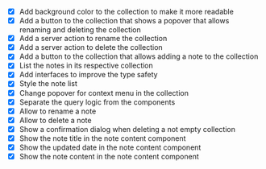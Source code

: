 - [x] Add background color to the collection to make it more readable
- [x] Add a button to the collection that shows a popover that allows renaming and deleting the collection
- [x] Add a server action to rename the collection
- [x] Add a server action to delete the collection
- [x] Add a button to the collection that allows adding a note to the collection
- [x] List the notes in its respective collection
- [x] Add interfaces to improve the type safety
- [x] Style the note list
- [x] Change popover for context menu in the collection
- [x] Separate the query logic from the components
- [x] Allow to rename a note
- [x] Allow to delete a note
- [x] Show a confirmation dialog when deleting a not empty collection
- [x] Show the note title in the note content component
- [x] Show the updated date in the note content component
- [x] Show the note content in the note content component
